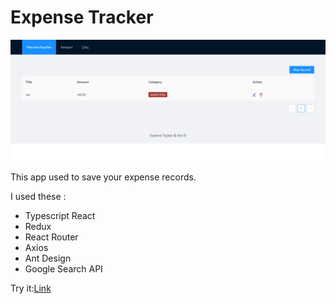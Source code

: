 #  Expense Tracker

![expense-tracker](https://github.com/aniler0/expense-tracker/blob/master/public/expense-tracker.png)

This app used to save your expense records. 

I used these :

- Typescript React
- Redux
- React Router
- Axios
- Ant Design
- Google Search API


Try it:[Link](https://expense-tracker-aniler0.vercel.app) 

